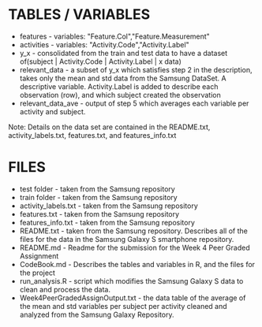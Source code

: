 # TABLES / VARIABLES
* features - variables: "Feature.Col","Feature.Measurement"
* activities - variables: "Activity.Code","Activity.Label"
* y_x - consolidated from the train and test data to have a dataset of(subject | Activity.Code | Activity.Label | x data)
* relevant_data - a subset of y_x which satisfies step 2 in the description, takes only the mean and std data from the Samsung DataSet. A descriptive variable. Activity.Label is added to describe each observation (row), and which subject created the observation
* relevant_data_ave - output of step 5 which averages each variable per activity and subject.

Note: Details on the data set are contained in the README.txt, activity_labels.txt, features.txt, and features_info.txt 

# FILES

* test folder - taken from the Samsung repository
* train folder - taken from the Samsung repository 
* activity_labels.txt - taken from the Samsung repository
* features.txt - taken from the Samsung repository
* features_info.txt - taken from the Samsung repository
* README.txt - taken from the Samsung repository. Describes all of the files for the data in the Samsung Galaxy S smartphone repository.
* README.md - Readme for the submission for the Week 4 Peer Graded Assignment
* CodeBook.md - Describes the tables and variables in R, and the files for the project
* run_analysis.R - script which modifies the Samsung Galaxy S data to clean and process the data.
* Week4PeerGradedAssignOutput.txt - the data table of the average of the mean and std variables per subject per activity cleaned and analyzed from the Samsung Galaxy Repository.

